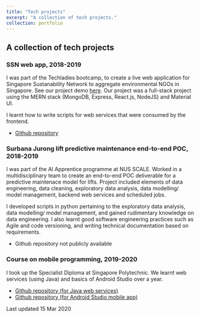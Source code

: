 ```yaml
---
title: "Tech projects"
excerpt: "A collection of tech projects."
collection: portfolio
---
```


## A collection of tech projects

### SSN web app, 2018-2019

I was part of the Techladies bootcamp, to create a live web application for Singapore Sustanability Network to aggregate environmental NGOs in Singapore. See our project demo [here](https://www.facebook.com/ssnsingapore/videos/293450054683330/). Our project was a full-stack project using the MERN stack (MongoDB, Express, React.js, NodeJS) and Material UI.

I learnt how to write scripts for web services that were consumed by the frontend.

- [Github repository](https://github.com/ssnsingapore/ssn-app)

### Surbana Jurong lift predictive maintenance end-to-end POC, 2018-2019

I was part of the AI Apprentice programme at NUS SCALE. Worked in a multidisciplinary team to create an end-to-end POC deliverable for a predictive maintenace model for lifts. Project included elements of data engineering, data cleaning, exploratory data analysis, data modelling/ model management, backend web services and scheduled jobs. 

I developed scripts in python pertaining to the exploratory data analysis, data modelling/ model management, and gained rudimentary knowledge on data engineering. I also learnt good software engineering practices such as Agile and code versioning, and writing technical documentation based on requirements.

- Github repository not publicly available

### Course on mobile programming, 2019-2020

I took up the Specialist Diploma at Singapore Polytechnic. We learnt web services (using Java) and basics of Android Studio over a year.

- [Github repository (for Java web services)](https://github.com/eunices/moneytransfer)
- [Github repository (for Android Studio mobile app)](https://github.com/eunices/moneyxfer-mobi)

Last updated 15 Mar 2020
